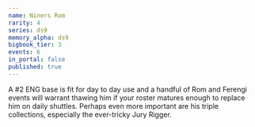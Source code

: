 ```yaml
---
name: Niners Rom
rarity: 4
series: ds9
memory_alpha: ds9
bigbook_tier: 3
events: 6
in_portal: false
published: true
---
```


A #2 ENG base is fit for day to day use and a handful of Rom and Ferengi events will warrant thawing him if your roster matures enough to replace him on daily shuttles. Perhaps even more important are his triple collections, especially the ever-tricky Jury Rigger.
